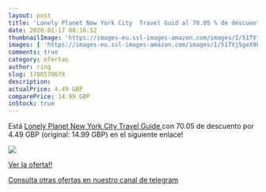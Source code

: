 ```yaml
---
layout: post
title: 'Lonely Planet New York City  Travel Guid al 70.05 % de descuento'
date: 2020-01-17 08:16:52
thumbnailImage: 'https://images-eu.ssl-images-amazon.com/images/I/51TVj5geX9L._SL200_.jpg'
images: [ 'https://images-eu.ssl-images-amazon.com/images/I/51TVj5geX9L._SL200_.jpg' ]
comments: true
category: ofertas
author: ring
slug: 178657067X
description:
actualPrice: 4.49 GBP
comparePrice: 14.99 GBP
inStock: true
---
```


Está [Lonely Planet New York City  Travel Guide ](https://www.amazon.com/dp/178657067X/?tag=redken08-20) con 70.05 de descuento por 4.49 GBP (original: 14.99 GBP) en el siguiente enlace!

[![](https://images-eu.ssl-images-amazon.com/images/I/51TVj5geX9L._SL200_.jpg)](https://www.amazon.com/dp/178657067X/?tag=redken08-20)

[Ver la oferta!!](https://www.amazon.com/dp/178657067X/?tag=redken08-20)

[Consulta otras ofertas en nuestro canal de telegram](https://t.me/s/ofertas25)
